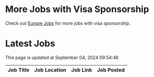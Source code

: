 # More Jobs with Visa Sponsorship

Check out [Europe Jobs](https://github.com/sureshparimi/europejobs#latest-jobs) for more jobs with visa sponsorship.

# Latest Jobs

This page is updated at September 04, 2024 09:54:46

| Job Title | Job Location | Job Link | Job Posted |
| --- | --- | --- | --- |
